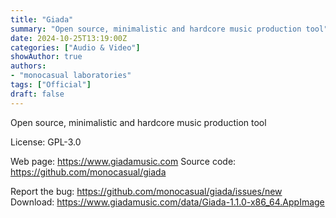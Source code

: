 ```yaml
---
title: "Giada"
summary: "Open source, minimalistic and hardcore music production tool"
date: 2024-10-25T13:19:00Z
categories: ["Audio & Video"]
showAuthor: true
authors:
- "monocasual laboratories"
tags: ["Official"]
draft: false
---
```


Open source, minimalistic and hardcore music production tool

License: GPL-3.0

Web page: <https://www.giadamusic.com>
Source code: <https://github.com/monocasual/giada>

Report the bug: <https://github.com/monocasual/giada/issues/new>
Download: <https://www.giadamusic.com/data/Giada-1.1.0-x86_64.AppImage>
